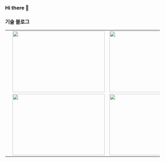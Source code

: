 ### Hi there 👋

### 기술 블로그
|| | |
|---|---|---|
|| [<img width="300px" height="200px" src="https://github.com/user-attachments/assets/ecb63adc-e549-47a2-ad63-bcd1fcaac31a" />](https://blog.creco.dev/post/0a59aa9e-685d-4080-96ae-6b605b2bbc99/) | [<img width="300px" height="200px" src="https://github.com/user-attachments/assets/d10b6dca-e553-4128-a959-b93f9fc77d9d" />](https://blog.creco.dev/post/e403a714-d094-4641-8939-1fb7bb8b7758/) |
|| [<img width="300px" height="200px" src="https://github.com/user-attachments/assets/080d64c4-35a8-4af5-aacf-13005b5ee90b" />](https://blog.creco.dev/post/f6ab5489-47ef-4330-8059-8bbcf8e103df/) | [<img width="300px" height="200px" src="https://github.com/user-attachments/assets/de18835d-2a71-443f-ba84-17783395b682" />](https://blog.creco.dev/post/53382e3e-d366-4be5-bbcd-3cc0ff330582/) |


